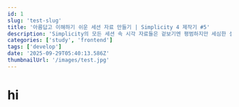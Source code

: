 ```yaml
---
id: 1
slug: 'test-slug'
title: '아름답고 이해하기 쉬운 세션 자료 만들기 | Simplicity 4 제작기 #5'
description: 'Simplicity의 모든 세션 속 시각 자료들은 겉보기엔 평범하지만 세심한 설계를 통해 만들어졌어요. 누구나 정보를 쉽고 아름답게 전달하는 자료를 만들 수 있도록 고민한 방법을 들려드릴게요.'
categories: ['study', 'frontend']
tags: ['develop']
date: '2025-09-29T05:40:13.586Z'
thumbnailUrl: '/images/test.jpg'
---
```


# hi
